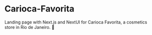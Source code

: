 # Carioca-Favorita
Landing page with Next.js and NextUI for Carioca Favorita, a cosmetics store in Rio de Janeiro. 💅
